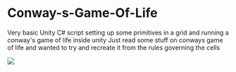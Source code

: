 # Conway-s-Game-Of-Life
 
Very basic Unity C# script setting up some primitives in a grid and running a conway's game of life inside unity
Just read some stuff on conways game of life and wanted to try and recreate it from the rules governing the cells

![](UnityGameOfLife.gif)

